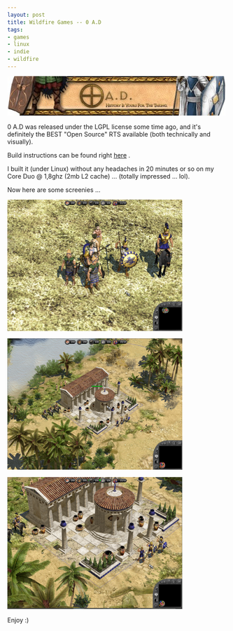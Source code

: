 ```yaml
--- 
layout: post
title: Wildfire Games -- 0 A.D
tags: 
- games
- linux
- indie
- wildfire
---
```

<a class="image" href="/images/2009/07/0ad.jpg" target="_blank"><img class="aligncenter size-medium wp-image-626" title="0ad" src="/images/2009/07/0ad-499x90.jpg" alt="0ad" width="499" height="90" /></a>

0 A.D was released under the LGPL license some time ago, and it's definitely the BEST "Open Source" RTS available (both technically and visually).

Build instructions can be found right <a title="Build 0 A.D!" href="http://trac.wildfiregames.com/wiki/BuildInstructions" target="_blank">here</a> .

I built it (under Linux) without any headaches in 20 minutes or so on my Core Duo @ 1,8ghz (2mb L2 cache) ... (totally impressed ... lol).

Now here are some screenies ...

<a class="image" href="/images/2009/07/shot2.png" target="_blank"><img class="size-thumbnail wp-image-628" title="shot2" src="/images/2009/07/shot2-400x300.png" alt="shot2" width="400" height="300" /></a>

<a class="image" href="/images/2009/07/shot3.png" target="_blank"><img class="size-thumbnail wp-image-629" title="shot3" src="/images/2009/07/shot3-400x300.png" alt="shot3" width="400" height="300" /></a>

<a class="image" href="/images/2009/07/shot1.png" target="_blank"><img class="size-thumbnail wp-image-627" title="shot1" src="/images/2009/07/shot1-400x301.png" alt="shot1" width="400" height="301" /></a>

Enjoy :)

